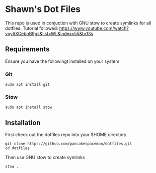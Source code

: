 # Shawn's Dot Files

This repo is used in conjuction with GNU stow to create symlinks for all dotfiles.
Tutorial followed: https://www.youtube.com/watch?v=y6XCebnB9gs&list=WL&index=55&t=13s


## Requirements

Ensure you have the followingt installed on your system

### Git

```
sudo apt install git
```

### Stow

```
sudo apt install stow
```


## Installation

First check out the dotfiles repo into your $HOME directory

```
git clone https://github.com/pancakespaceman/dotfiles.git
cd dotfiles
```

Then use GNU stow to create symlinks

```
stow .
```

